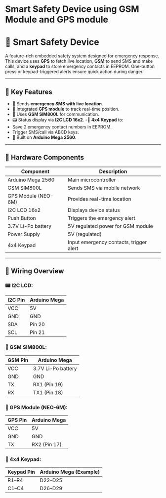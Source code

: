 # Smart Safety Device using GSM Module and GPS module

# 📱 Smart Safety Device

A feature-rich embedded safety system designed for emergency response. This device uses **GPS** to fetch live location, **GSM** to send SMS and make calls, and a **keypad** to store emergency contacts in EEPROM. One-button press or keypad-triggered alerts ensure quick action during danger.

---

## 🔧 Key Features
- 📩 Sends **emergency SMS with live location**.
- 📍 Integrated **GPS module** to track real-time position.
- 📡 Uses **GSM SIM800L** for communication.
- 📟 Status display via **I2C LCD 16x2**.
-🔢 **4x4 Keypad** to:
- Save 2 emergency contact numbers in EEPROM.
- Trigger SMS/call via ABCD keys.
- 🧠 Built on **Arduino Mega 2560**.

---

## 🧰 Hardware Components
| Component         | Description                             |
|------------------|-----------------------------------------|
| Arduino Mega 2560 | Main microcontroller                    |
| GSM SIM800L       | Sends SMS via mobile network            |
| GPS Module (NEO-6M) | Provides real-time location           |
| I2C LCD 16x2      | Displays device status                  |
| Push Button       | Triggers the emergency alert            |
| 3.7V Li-Po battery | 5V regulated power for GSM module      |
| Power Supply      | 5V (regulated)                          |
| 4x4 Keypad        | Input emergency contacts, trigger alert |
---

## 🔌 Wiring Overview

### 📟 I2C LCD:
| I2C Pin | Arduino Mega |
|--------|---------------|
| VCC    | 5V            |
| GND    | GND           |
| SDA    | Pin 20        |
| SCL    | Pin 21        |

### 📡 GSM SIM800L:
| GSM Pin | Arduino Mega |
|---------|--------------|
| VCC     |3.7V Li-Po battery |
| GND     | GND          |
| TX      | RX1 (Pin 19) |
| RX      | TX1 (Pin 18) |

### 📍 GPS Module (NEO-6M):
| GPS Pin | Arduino Mega |
|---------|--------------|
| VCC     | 5V           |
| GND     | GND          |
| TX      | RX2 (Pin 17) |


### 🔢 4x4 Keypad:
| Keypad Pin | Arduino Mega (Example) |
|------------|------------------------|
| R1–R4      | D22–D25                |
| C1–C4      | D26–D29                |

